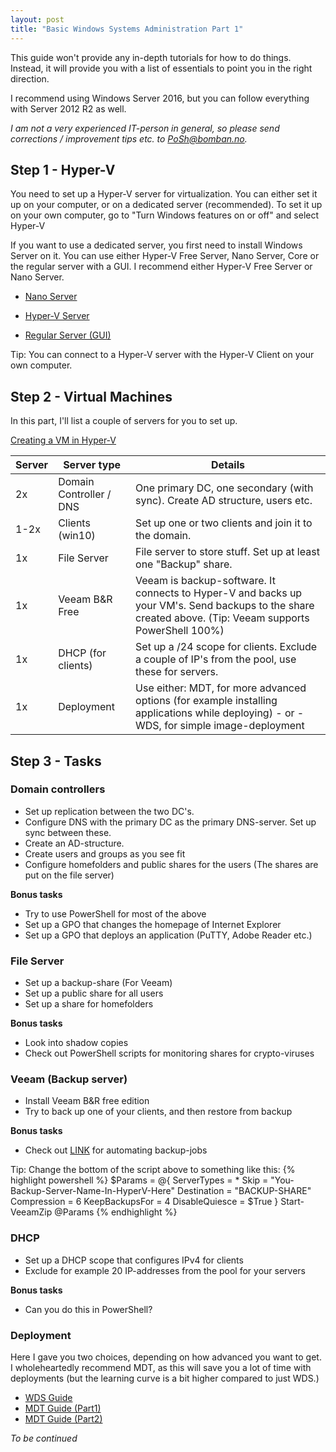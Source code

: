 ```yaml
---
layout: post
title: "Basic Windows Systems Administration Part 1"
---
```


This guide won't provide any in-depth tutorials for how to do things. Instead, it will provide you with a list of essentials to point you in the right direction. 

I recommend using Windows Server 2016, but you can follow everything with Server 2012 R2 as well.

*I am not a very experienced IT-person in general, so please send corrections / improvement tips etc. to PoSh@bomban.no.*

## Step 1 - Hyper-V

You need to set up a Hyper-V server for virtualization. You can either set it up on your computer, or on a dedicated server (recommended). To set it up on your own computer, go to "Turn Windows features on or off" and select Hyper-V

If you want to use a dedicated server, you first need to install Windows Server on it. You can use either Hyper-V Free Server, Nano Server, Core or the regular server with a GUI. I recommend either Hyper-V Free Server or Nano Server.

- [Nano Server](https://blogs.msdn.microsoft.com/joscot/2016/12/24/creating-a-hyper-v-host-with-nano-server-part1/)

- [Hyper-V Server](https://hyperv.veeam.com/blog/how-to-install-hyper-v-core-step-by-step-guide/)

- [Regular Server (GUI)](https://technet.microsoft.com/en-us/library/hh846766(v=ws.11).aspx)

Tip: You can connect to a Hyper-V server with the Hyper-V Client on your own computer.

## Step 2 - Virtual Machines

In this part, I'll list a couple of servers for you to set up.

[Creating a VM in Hyper-V](https://technet.microsoft.com/en-us/library/hh846766(v=ws.11).aspx#Anchor_2)

| Server             | Server type             | Details                                                                                                                                                  |
|--------------------|-------------------------|----------------------------------------------------------------------------------------------------------------------------------------------------------|
| 2x  | Domain Controller / DNS | One primary DC, one secondary (with sync). Create AD structure, users etc.                                                                               |
| 1-2x    | Clients (win10)         | Set up one or two clients and join it to the domain.                                                                                                     |
| 1x  | File Server             | File server to store stuff. Set up at least one "Backup" share.                                                                                          |
| 1x  | Veeam B&R Free          | Veeam is backup-software. It connects to Hyper-V and backs up your VM's.  Send backups to the share created above. (Tip: Veeam supports PowerShell 100%) |
| 1x  | DHCP (for clients)      | Set up a /24 scope for clients. Exclude a couple of IP's from the pool, use these for servers.                                                           |
| 1x  | Deployment              | Use either: MDT, for more advanced options (for example installing applications while deploying) - or - WDS, for simple image-deployment                 |

## Step 3 - Tasks

### Domain controllers

* Set up replication between the two DC's. 
* Configure DNS with the primary DC as the primary DNS-server. Set up sync between these.
* Create an AD-structure.
* Create users and groups as you see fit
* Configure homefolders and public shares for the users (The shares are put on the file server)

**Bonus tasks**
* Try to use PowerShell for most of the above
* Set up a GPO that changes the homepage of Internet Explorer
* Set up a GPO that deploys an application (PuTTY, Adobe Reader etc.)

### File Server
* Set up a backup-share (For Veeam)
* Set up a public share for all users
* Set up a share for homefolders

**Bonus tasks**
* Look into shadow copies
* Check out PowerShell scripts for monitoring shares for crypto-viruses

### Veeam (Backup server)
* Install Veeam B&R free edition
* Try to back up one of your clients, and then restore from backup

**Bonus tasks**
* Check out [LINK](https://github.com/PetterBomban/VeeamBackup) for automating backup-jobs

Tip:
Change the bottom of the script above to something like this:
{% highlight powershell %}
$Params = @{
    ServerTypes = *
    Skip = "You-Backup-Server-Name-In-HyperV-Here"
    Destination = "BACKUP-SHARE"
    Compression = 6
    KeepBackupsFor = 4
    DisableQuiesce = $True
}
Start-VeeamZip @Params
{% endhighlight %}

### DHCP
* Set up a DHCP scope that configures IPv4 for clients
* Exclude for example 20 IP-addresses from the pool for your servers

**Bonus tasks**
* Can you do this in PowerShell?

### Deployment
Here I gave you two choices, depending on how advanced you want to get. I wholeheartedly recommend MDT, as this will save you a lot of time with deployments (but the learning curve is a bit higher compared to just WDS.)

* [WDS Guide](http://protechgurus.com/install-configure-wds-windows-server-2016/)
* [MDT Guide (Part1)](http://www.technig.com/install-adk-mdt-in-windows-server-2016/)
* [MDT Guide (Part2)](http://www.technig.com/deploy-windows-10-using-mdt/)

*To be continued*
